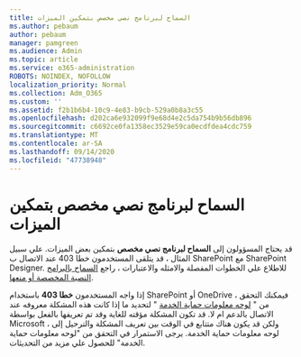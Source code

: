 ```yaml
---
title: السماح لبرنامج نصي مخصص بتمكين الميزات
ms.author: pebaum
author: pebaum
manager: pamgreen
ms.audience: Admin
ms.topic: article
ms.service: o365-administration
ROBOTS: NOINDEX, NOFOLLOW
localization_priority: Normal
ms.collection: Adm_O365
ms.custom: ''
ms.assetid: f2b1b6b4-10c9-4e83-b9cb-529a0b8a3c55
ms.openlocfilehash: d202ca6e932099f9e68d4e2c5da754b9b56db896
ms.sourcegitcommit: c6692ce0fa1358ec3529e59ca0ecdfdea4cdc759
ms.translationtype: MT
ms.contentlocale: ar-SA
ms.lasthandoff: 09/14/2020
ms.locfileid: "47738948"
---
```

# <a name="allow-custom-script-to-enable-features"></a>السماح لبرنامج نصي مخصص بتمكين الميزات

قد يحتاج المسؤولون إلى **السماح لبرنامج نصي مخصص** بتمكين بعض الميزات. علي سبيل المثال ، قد يتلقى المستخدمون خطا 403 عند الاتصال ب SharePoint مع SharePoint Designer. للاطلاع علي الخطوات المفصلة والامثله والاعتبارات ، راجع [السماح بالبرامج النصية المخصصة أو منعها](https://docs.microsoft.com/sharepoint/allow-or-prevent-custom-script).

إذا واجه المستخدمون **خطا 403** باستخدام SharePoint أو OneDrive ، فيمكنك التحقق من " [لوحه معلومات حماية الخدمة](https://admin.microsoft.com/AdminPortal/Home#/servicehealth) " لتحديد ما إذا كانت هذه المشكلة معروفه عند الاتصال بالدعم ام لا. قد تكون المشكلة مؤقته للغاية وقد تم تعريفها بالفعل بواسطة Microsoft ، ولكن قد يكون هناك متتابع في الوقت بين تعريف المشكلة والترحيل إلى لوحه معلومات حماية الخدمة. يرجى الاستمرار في التحقق من "لوحه معلومات حماية الخدمة" للحصول علي مزيد من التحديثات.

